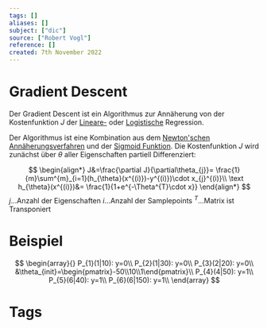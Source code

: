 ```yaml
---
tags: []
aliases: []
subject: ["dic"]
source: ["Robert Vogl"]
reference: []
created: 7th November 2022
---
```


# Gradient Descent
Der Gradient Descent ist ein Algorithmus zur Annäherung von der Kostenfunktion $J$ der [Lineare-](digitaltechnik/Machine%20Learning/Lineare%20Regression.md) oder [Logistische](digitaltechnik/Machine%20Learning/Logistische%20Regression.md) Regression.

Der Algorithmus ist eine Kombination aus dem [Newton'schen Annäherungsverfahren](mathe/mathe%20(3)/Newton'sches%20Näherungsverfahren.md) und der [Sigmoid Funktion](digitaltechnik/Machine%20Learning/Sigmoid%20Funktion.md).
Die Kostenfunktion $J$ wird zunächst über $\theta$ aller Eigenschaften partiell Differenziert:

$$
\begin{align*}
J&=\frac{\partial J}{\partial\theta_{j}}= \frac{1}{m}\sum^{m}_{i=1}(h_{\theta}(x^{(i)})-y^{(i)})\cdot x_{j}^{(i)}\\
\text
h_{\theta}(x^{(i)})&= \frac{1}{1+e^{-\Theta^{T}\cdot x}}
\end{align*}
$$
$j\dots$Anzahl der Eigenschaften
$i\dots$Anzahl der Samplepoints
$^{T}\dots$Matrix ist Transponiert

# Beispiel
$$
\begin{array}{}
P_{1}(1|10): y=0\\
P_{2}(1|30): y=0\\
P_{3}(2|20): y=0\\
&\theta_{init}=\begin{pmatrix}-50\\10\\1\end{pmatrix}\\
P_{4}(4|50): y=1\\
P_{5}(6|40): y=1\\
P_{6}(6|150): y=1\\
\end{array}
$$

# Tags



